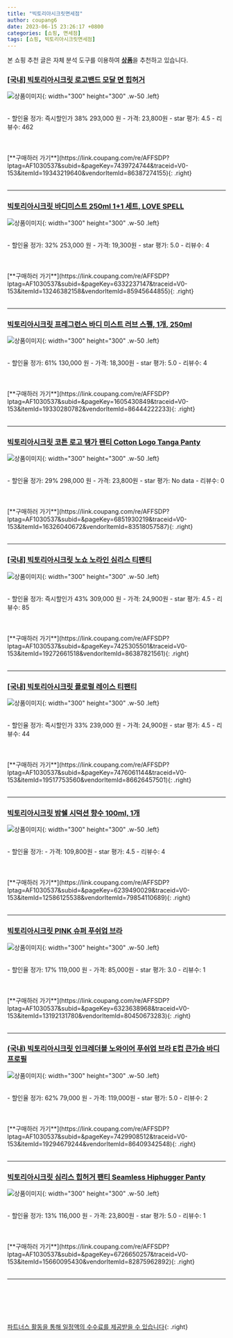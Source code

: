 ```yaml
---
title: "빅토리아시크릿면세점"
author: coupang6
date: 2023-06-15 23:26:17 +0800
categories: [쇼핑, 면세점]
tags: [쇼핑, 빅토리아시크릿면세점]
---
```


본 쇼핑 추천 글은 자체 분석 도구를 이용하여 [**상품**](https://link.coupang.com/a/bao1ui)을 추천하고 있습니다.

### [[국내] 빅토리아시크릿 로고밴드 모달 면 힙허거](https://link.coupang.com/re/AFFSDP?lptag=AF1030537&subid=&pageKey=7439724744&traceid=V0-153&itemId=19343219640&vendorItemId=86387274155)

![상품이미지](https://thumbnail8.coupangcdn.com/thumbnails/remote/230x230ex/image/vendor_inventory/5235/035c41420503bdfde32178e5b3a0edcd2464ea68415e7493b36acf85c48b.png){: width="300" height="300" .w-50 .left}


<br>
- 할인율 정가: 즉시할인가 38%  293,000   원
- 가격: 23,800원
- star 평가: 4.5
- 리뷰수: 462
<br>
<br>
<br>
<br>
[**구매하러 가기**](https://link.coupang.com/re/AFFSDP?lptag=AF1030537&subid=&pageKey=7439724744&traceid=V0-153&itemId=19343219640&vendorItemId=86387274155){: .right}
<br>
<br>

---

### [빅토리아시크릿 바디미스트 250ml 1+1 세트, LOVE SPELL](https://link.coupang.com/re/AFFSDP?lptag=AF1030537&subid=&pageKey=6332237147&traceid=V0-153&itemId=13246382158&vendorItemId=85945644855)

![상품이미지](https://thumbnail7.coupangcdn.com/thumbnails/remote/230x230ex/image/vendor_inventory/ef12/26997d6ee2239db243c3a4a20956f7d2ef9763814d72f774c4b3e4072210.jpg){: width="300" height="300" .w-50 .left}


<br>
- 할인율 정가: 32%  253,000   원
- 가격: 19,300원
- star 평가: 5.0
- 리뷰수: 4
<br>
<br>
<br>
<br>
[**구매하러 가기**](https://link.coupang.com/re/AFFSDP?lptag=AF1030537&subid=&pageKey=6332237147&traceid=V0-153&itemId=13246382158&vendorItemId=85945644855){: .right}
<br>
<br>

---

### [빅토리아시크릿 프레그런스 바디 미스트 러브 스펠, 1개, 250ml](https://link.coupang.com/re/AFFSDP?lptag=AF1030537&subid=&pageKey=1605430849&traceid=V0-153&itemId=19330280782&vendorItemId=86444222233)

![상품이미지](https://thumbnail7.coupangcdn.com/thumbnails/remote/230x230ex/image/vendor_inventory/83df/dfdd77559743d69e874f797afcf2d3b64f9bc4cdb251c1847ca686844148.jpg){: width="300" height="300" .w-50 .left}


<br>
- 할인율 정가: 61%  130,000   원
- 가격: 18,300원
- star 평가: 5.0
- 리뷰수: 4
<br>
<br>
<br>
<br>
[**구매하러 가기**](https://link.coupang.com/re/AFFSDP?lptag=AF1030537&subid=&pageKey=1605430849&traceid=V0-153&itemId=19330280782&vendorItemId=86444222233){: .right}
<br>
<br>

---

### [빅토리아시크릿 코튼 로고 탱가 팬티 Cotton Logo Tanga Panty](https://link.coupang.com/re/AFFSDP?lptag=AF1030537&subid=&pageKey=6851930219&traceid=V0-153&itemId=16326040672&vendorItemId=83518057587)

![상품이미지](https://thumbnail7.coupangcdn.com/thumbnails/remote/230x230ex/image/vendor_inventory/4cbb/905a7043e18bbba7bef294ca6c2d5368d5d0520a7261e5711f0b0a07c75f.jpeg){: width="300" height="300" .w-50 .left}


<br>
- 할인율 정가: 29%  298,000   원
- 가격: 23,800원
- star 평가: No data
- 리뷰수: 0
<br>
<br>
<br>
<br>
[**구매하러 가기**](https://link.coupang.com/re/AFFSDP?lptag=AF1030537&subid=&pageKey=6851930219&traceid=V0-153&itemId=16326040672&vendorItemId=83518057587){: .right}
<br>
<br>

---

### [[국내] 빅토리아시크릿 노쇼 노라인 심리스 티팬티](https://link.coupang.com/re/AFFSDP?lptag=AF1030537&subid=&pageKey=7425305501&traceid=V0-153&itemId=19272661518&vendorItemId=86387821561)

![상품이미지](https://thumbnail6.coupangcdn.com/thumbnails/remote/230x230ex/image/vendor_inventory/1f22/f5ef603784f6a65e6da461b5c8ec1b3fce2d330d2d132e4c6729811a4926.png){: width="300" height="300" .w-50 .left}


<br>
- 할인율 정가: 즉시할인가 43%  309,000   원
- 가격: 24,900원
- star 평가: 4.5
- 리뷰수: 85
<br>
<br>
<br>
<br>
[**구매하러 가기**](https://link.coupang.com/re/AFFSDP?lptag=AF1030537&subid=&pageKey=7425305501&traceid=V0-153&itemId=19272661518&vendorItemId=86387821561){: .right}
<br>
<br>

---

### [[국내] 빅토리아시크릿 플로럴 레이스 티팬티](https://link.coupang.com/re/AFFSDP?lptag=AF1030537&subid=&pageKey=7476061144&traceid=V0-153&itemId=19517753560&vendorItemId=86626457501)

![상품이미지](https://thumbnail8.coupangcdn.com/thumbnails/remote/230x230ex/image/vendor_inventory/9a13/bbdc9a2f1b5fd97fbdb619086a3b494ecb60944aa1be83baeb3524c72050.png){: width="300" height="300" .w-50 .left}


<br>
- 할인율 정가: 즉시할인가 33%  239,000   원
- 가격: 24,900원
- star 평가: 4.5
- 리뷰수: 44
<br>
<br>
<br>
<br>
[**구매하러 가기**](https://link.coupang.com/re/AFFSDP?lptag=AF1030537&subid=&pageKey=7476061144&traceid=V0-153&itemId=19517753560&vendorItemId=86626457501){: .right}
<br>
<br>

---

### [빅토리아시크릿 밤쉘 시덕션 향수 100ml, 1개](https://link.coupang.com/re/AFFSDP?lptag=AF1030537&subid=&pageKey=6239490029&traceid=V0-153&itemId=12586125538&vendorItemId=79854110689)

![상품이미지](https://thumbnail10.coupangcdn.com/thumbnails/remote/230x230ex/image/vendor_inventory/baa5/da9f4fa4074ce3cc7c52ce8215b42c4c4699723568afcd611c5396607b8e.jpg){: width="300" height="300" .w-50 .left}


<br>
- 할인율 정가: 
- 가격: 109,800원
- star 평가: 4.5
- 리뷰수: 4
<br>
<br>
<br>
<br>
[**구매하러 가기**](https://link.coupang.com/re/AFFSDP?lptag=AF1030537&subid=&pageKey=6239490029&traceid=V0-153&itemId=12586125538&vendorItemId=79854110689){: .right}
<br>
<br>

---

### [빅토리아시크릿 PINK 슈퍼 푸쉬업 브라](https://link.coupang.com/re/AFFSDP?lptag=AF1030537&subid=&pageKey=6323638968&traceid=V0-153&itemId=13192131780&vendorItemId=80450673283)

![상품이미지](https://thumbnail10.coupangcdn.com/thumbnails/remote/230x230ex/image/vendor_inventory/eb3e/06277ae22fee153c0796cbf0b7e226e8edb2d77781b984c313a90cc5fd4f.jpg){: width="300" height="300" .w-50 .left}


<br>
- 할인율 정가: 17%  119,000   원
- 가격: 85,000원
- star 평가: 3.0
- 리뷰수: 1
<br>
<br>
<br>
<br>
[**구매하러 가기**](https://link.coupang.com/re/AFFSDP?lptag=AF1030537&subid=&pageKey=6323638968&traceid=V0-153&itemId=13192131780&vendorItemId=80450673283){: .right}
<br>
<br>

---

### [(국내) 빅토리아시크릿 인크레더블 노와이어 푸쉬업 브라 E컵 큰가슴 바디프로필](https://link.coupang.com/re/AFFSDP?lptag=AF1030537&subid=&pageKey=7429908512&traceid=V0-153&itemId=19294679244&vendorItemId=86409342548)

![상품이미지](https://thumbnail8.coupangcdn.com/thumbnails/remote/230x230ex/image/vendor_inventory/98e5/31b627d1e0af5c7d9616330c2ad96d7c7b680a5ff6c23abc77e4c989fcd3.jpg){: width="300" height="300" .w-50 .left}


<br>
- 할인율 정가: 62%  79,000   원
- 가격: 119,000원
- star 평가: 5.0
- 리뷰수: 2
<br>
<br>
<br>
<br>
[**구매하러 가기**](https://link.coupang.com/re/AFFSDP?lptag=AF1030537&subid=&pageKey=7429908512&traceid=V0-153&itemId=19294679244&vendorItemId=86409342548){: .right}
<br>
<br>

---

### [빅토리아시크릿 심리스 힙허거 팬티 Seamless Hiphugger Panty](https://link.coupang.com/re/AFFSDP?lptag=AF1030537&subid=&pageKey=6726650257&traceid=V0-153&itemId=15660095430&vendorItemId=82875962892)

![상품이미지](https://thumbnail6.coupangcdn.com/thumbnails/remote/230x230ex/image/vendor_inventory/0a62/138ee625a6cc3b3c6f68659ba159f0f3c9a75b637eb7fb0925d876874e64.jpeg){: width="300" height="300" .w-50 .left}


<br>
- 할인율 정가: 13%  116,000   원
- 가격: 23,800원
- star 평가: 5.0
- 리뷰수: 1
<br>
<br>
<br>
<br>
[**구매하러 가기**](https://link.coupang.com/re/AFFSDP?lptag=AF1030537&subid=&pageKey=6726650257&traceid=V0-153&itemId=15660095430&vendorItemId=82875962892){: .right}
<br>
<br>

---
<br><br><br><br><br> [파트너스 활동을 통해 일정액의 수수료를 제공받을 수 있습니다](https://link.coupang.com/a/bao1ui){: .right}